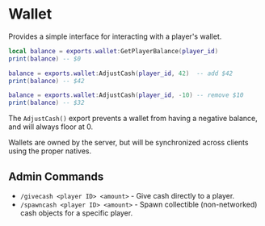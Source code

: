 # Wallet
Provides a simple interface for interacting with a player's wallet.

```lua
local balance = exports.wallet:GetPlayerBalance(player_id)
print(balance) -- $0

balance = exports.wallet:AdjustCash(player_id, 42)  -- add $42
print(balance) -- $42

balance = exports.wallet:AdjustCash(player_id, -10) -- remove $10
print(balance) -- $32
```

The `AdjustCash()` export prevents a wallet from having a negative balance, and will always floor at 0.

Wallets are owned by the server, but will be synchronized across clients using the proper natives.

## Admin Commands
- `/givecash <player ID> <amount>` - Give cash directly to a player.
- `/spawncash <player ID> <amount>` - Spawn collectible (non-networked) cash objects for a specific player.
